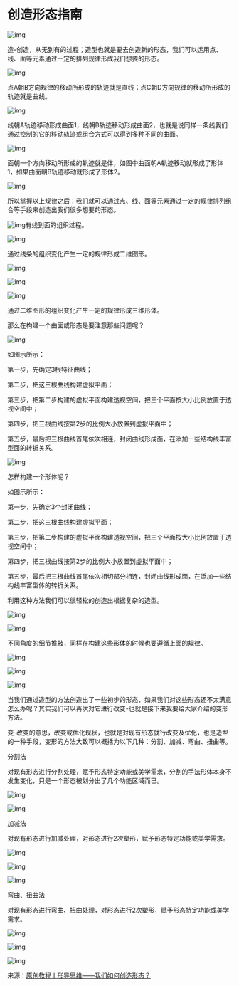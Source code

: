# 创造形态指南

![img](http://ox55f9bg6.bkt.clouddn.com/2017-12-04-54742.jpg)

造-创造，从无到有的过程；造型也就是要去创造新的形态，我们可以运用点、线、面等元素通过一定的排列规律形成我们想要的形态。

![img](http://ox55f9bg6.bkt.clouddn.com/2017-12-04-054750.jpg)

点A朝B方向规律的移动所形成的轨迹就是直线；点C朝D方向规律的移动所形成的轨迹就是曲线。

![img](http://ox55f9bg6.bkt.clouddn.com/2017-12-04-054745.jpg)

线朝A轨迹移动形成曲面1，线朝B轨迹移动形成曲面2，也就是说同样一条线我们通过控制的它的移动轨迹或组合方式可以得到多种不同的曲面。  

![img](http://ox55f9bg6.bkt.clouddn.com/2017-12-04-054751.jpg)

面朝一个方向移动所形成的轨迹就是体，如图中曲面朝A轨迹移动就形成了形体1，如果曲面朝B轨迹移动就形成了形体2。

![img](http://ox55f9bg6.bkt.clouddn.com/2017-12-04-54754.jpg)

所以掌握以上规律之后：我们就可以通过点、线、面等元素通过一定的规律排列组合等手段来创造出我们很多想要的形态。

![img](http://ox55f9bg6.bkt.clouddn.com/2017-12-04-054746.jpg)有线到面的组织过程。

![img](http://ox55f9bg6.bkt.clouddn.com/2017-12-04-054752.jpg)

通过线条的组织变化产生一定的规律形成二维图形。

![img](http://ox55f9bg6.bkt.clouddn.com/2017-12-04-054747.jpg)

![img](http://ox55f9bg6.bkt.clouddn.com/2017-12-04-054748.jpg)

![img](http://ox55f9bg6.bkt.clouddn.com/2017-12-04-054754.jpg)

通过二维图形的组织变化产生一定的规律形成三维形体。

 那么在构建一个曲面或形态是要注意那些问题呢？

![img](http://ox55f9bg6.bkt.clouddn.com/2017-12-04-054736.jpg)

如图示所示：

第一步，先确定3根特征曲线；

第二步，把这三根曲线构建虚拟平面；

第三步，把第二步构建的虚拟平面构建透视空间，把三个平面按大小比例放置于透视空间中；

第四步，把三根曲线按第2步的比例大小放置到虚拟平面中；

第五步，最后把三根曲线首尾依次相连，封闭曲线形成面，在添加一些结构线丰富型面的转折关系。

![img](http://ox55f9bg6.bkt.clouddn.com/2017-12-04-054740.jpg)

怎样构建一个形体呢？

如图示所示：

第一步，先确定3个封闭曲线；

第二步，把这三根曲线构建虚拟平面；

第三步，把第二步构建的虚拟平面构建透视空间，把三个平面按大小比例放置于透视空间中；

第四步，把三根曲线按第2步的比例大小放置到虚拟平面中；

第五步，最后把三根曲线首尾依次相切部分相连，封闭曲线形成面，在添加一些结构线丰富型体的转折关系。

利用这种方法我们可以很轻松的创造出根据复杂的造型。

![img](http://ox55f9bg6.bkt.clouddn.com/2017-12-04-54749.jpg)

![img](http://ox55f9bg6.bkt.clouddn.com/2017-12-04-054738.jpg)

不同角度的细节推敲，同样在构建这些形体的时候也要遵循上面的规律。

![img](http://ox55f9bg6.bkt.clouddn.com/2017-12-04-054735.jpg)

![img](http://ox55f9bg6.bkt.clouddn.com/2017-12-04-054742.jpg)

![img](http://ox55f9bg6.bkt.clouddn.com/2017-12-04-054749.jpg)

当我们通过造型的方法创造出了一些初步的形态，如果我们对这些形态还不太满意怎么办呢？其实我们可以再次对它进行改变-也就是接下来我要给大家介绍的变形方法。

变-改变的意思，改变或优化现状，也就是对现有形态就行改变及优化，也是造型的一种手段，变形的方法大致可以概括为以下几种：分割、加减、弯曲、扭曲等。

 分割法 

对现有形态进行分割处理，赋予形态特定功能或美学需求，分割的手法形体本身不发生变化，只是一个形态被划分出了几个功能区域而已。

![img](http://ox55f9bg6.bkt.clouddn.com/2017-12-04-54739.jpg)

![img](http://ox55f9bg6.bkt.clouddn.com/2017-12-04-054739.jpg)

 加减法 

对现有形态进行加减处理，对形态进行2次塑形，赋予形态特定功能或美学需求。

![img](http://ox55f9bg6.bkt.clouddn.com/2017-12-04-054741.jpg)

![img](http://ox55f9bg6.bkt.clouddn.com/2017-12-04-54751.jpg)

![img](http://ox55f9bg6.bkt.clouddn.com/2017-12-04-054743.jpg)

 弯曲、扭曲法 

对现有形态进行弯曲、扭曲处理，对形态进行2次塑形，赋予形态特定功能或美学需求。

![img](http://ox55f9bg6.bkt.clouddn.com/2017-12-04-054753.jpg)

![img](http://ox55f9bg6.bkt.clouddn.com/2017-12-04-054737.jpg)

![img](http://ox55f9bg6.bkt.clouddn.com/2017-12-04-054744.jpg)

来源：[原创教程丨形导思维——我们如何创造形态？](https://mp.weixin.qq.com/s?__biz=MzA3MTM3NjEyNg==&mid=2651286164&idx=2&sn=da8f8e22ee33d7ebd10e28d36a505866&chksm=84dd4705b3aace13a5fef1aa6cdecdda4227e6a7a6fcb0cd32a32ff63cf5557381ebf5bd1033&mpshare=1&scene=1&srcid=1203qExXRWKSKX4HpG0iwbOW%23rd)